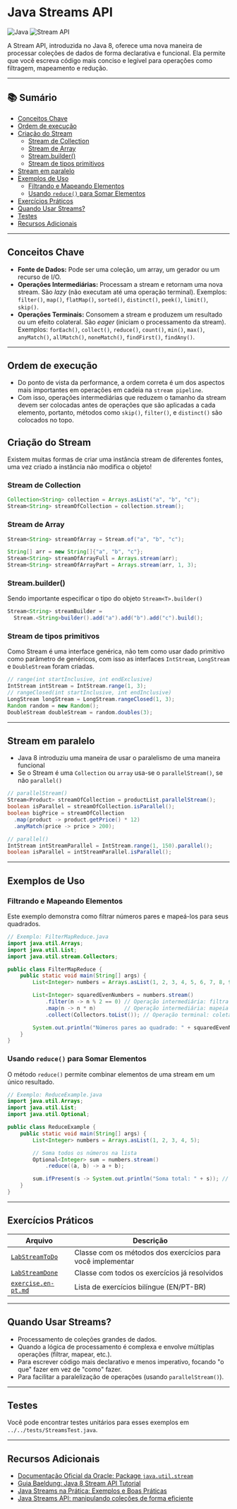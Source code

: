 # Java Streams API

![Java](https://img.shields.io/badge/Java-21-blue) ![Stream API](https://img.shields.io/badge/Stream--API-Java%208%2B-yellow)

A Stream API, introduzida no Java 8, oferece uma nova maneira de processar coleções de dados de forma declarativa e funcional. Ela permite que você escreva código mais conciso e legível para operações como filtragem, mapeamento e redução.

---

## 📚 Sumário

- [Conceitos Chave](#conceitos-chave)
- [Ordem de execução](#ordem-de-execução)
- [Criação do Stream](#criação-do-stream)
  - [Stream de Collection](#stream-de-collection)
  - [Stream de Array](#stream-de-array)
  - [Stream.builder()](#streambuilder)
  - [Stream de tipos primitivos](#stream-de-tipos-primitivos)
- [Stream em paralelo](#stream-em-paralelo)
- [Exemplos de Uso](#exemplos-de-uso)
  - [Filtrando e Mapeando Elementos](#filtrando-e-mapeando-elementos)
  - [Usando `reduce()` para Somar Elementos](#usando-reduce-para-somar-elementos)
- [Exercícios Práticos](#exercícios-práticos)
- [Quando Usar Streams?](#quando-usar-streams)
- [Testes](#testes)
- [Recursos Adicionais](#recursos-adicionais)

---

## Conceitos Chave

* **Fonte de Dados:** Pode ser uma coleção, um array, um gerador ou um recurso de I/O.
* **Operações Intermediárias:** Processam a stream e retornam uma nova stream. São *lazy* (não executam até uma operação terminal). Exemplos: `filter()`, `map()`, `flatMap()`, `sorted()`, `distinct()`, `peek()`, `limit()`, `skip()`.
* **Operações Terminais:** Consomem a stream e produzem um resultado ou um efeito colateral. São *eager* (iniciam o processamento da stream). Exemplos: `forEach()`, `collect()`, `reduce()`, `count()`, `min()`, `max()`, `anyMatch()`, `allMatch()`, `noneMatch()`, `findFirst()`, `findAny()`.
---

## Ordem de execução
* Do ponto de vista da performance, a ordem correta é um dos aspectos mais importantes em operações em cadeia na `stream pipeline`.
* Com isso, operações intermediárias que reduzem o tamanho da stream devem ser colocadas antes de operações que são aplicadas a cada elemento, portanto, métodos como `skip()`, `filter()`, e `distinct()` são colocados no topo.

## Criação do Stream

Existem muitas formas de criar uma instância stream de diferentes fontes, uma vez criado a instância não modifica o objeto!

### Stream de Collection
```java
Collection<String> collection = Arrays.asList("a", "b", "c");
Stream<String> streamOfCollection = collection.stream();
```

### Stream de Array
```java
Stream<String> streamOfArray = Stream.of("a", "b", "c");

String[] arr = new String[]{"a", "b", "c"};
Stream<String> streamOfArrayFull = Arrays.stream(arr);
Stream<String> streamOfArrayPart = Arrays.stream(arr, 1, 3);
```

### Stream.builder()
Sendo importante especificar o tipo do objeto `Stream<T>.builder()`
```java
Stream<String> streamBuilder =
  Stream.<String>builder().add("a").add("b").add("c").build();
```

### Stream de tipos primitivos
Como Stream<T> é uma interface genérica, não tem como usar dado primitivo como parâmetro de genéricos, com isso as interfaces `IntStream`, `LongStream` e `DoubleStream` foram criadas.
```java
// range(int startInclusive, int endExclusive) 
IntStream intStream = IntStream.range(1, 3);
// rangeClosed(int startInclusive, int endInclusive) 
LongStream longStream = LongStream.rangeClosed(1, 3);
Random random = new Random();
DoubleStream doubleStream = random.doubles(3);
```

---

## Stream em paralelo

* Java 8 introduziu uma maneira de usar o paralelismo de uma maneira funcional
* Se o Stream é uma ``Collection`` ou `array` usa-se o `parallelStream()`, se não `parallel()`

```java
// parallelStream()
Stream<Product> streamOfCollection = productList.parallelStream();
boolean isParallel = streamOfCollection.isParallel();
boolean bigPrice = streamOfCollection
  .map(product -> product.getPrice() * 12)
  .anyMatch(price -> price > 200);

// parallel()
IntStream intStreamParallel = IntStream.range(1, 150).parallel();
boolean isParallel = intStreamParallel.isParallel();
```

---

## Exemplos de Uso

### Filtrando e Mapeando Elementos

Este exemplo demonstra como filtrar números pares e mapeá-los para seus quadrados.

```java
// Exemplo: FilterMapReduce.java
import java.util.Arrays;
import java.util.List;
import java.util.stream.Collectors;

public class FilterMapReduce {
    public static void main(String[] args) {
        List<Integer> numbers = Arrays.asList(1, 2, 3, 4, 5, 6, 7, 8, 9, 10);

        List<Integer> squaredEvenNumbers = numbers.stream()
            .filter(n -> n % 2 == 0) // Operação intermediária: filtra números pares
            .map(n -> n * n)         // Operação intermediária: mapeia para o quadrado
            .collect(Collectors.toList()); // Operação terminal: coleta para uma nova lista

        System.out.println("Números pares ao quadrado: " + squaredEvenNumbers); // Saída: [4, 16, 36, 64, 100]
    }
}
```

### Usando `reduce()` para Somar Elementos

O método `reduce()` permite combinar elementos de uma stream em um único resultado.

```java
// Exemplo: ReduceExample.java
import java.util.Arrays;
import java.util.List;
import java.util.Optional;

public class ReduceExample {
    public static void main(String[] args) {
        List<Integer> numbers = Arrays.asList(1, 2, 3, 4, 5);

        // Soma todos os números na lista
        Optional<Integer> sum = numbers.stream()
            .reduce((a, b) -> a + b);

        sum.ifPresent(s -> System.out.println("Soma total: " + s)); // Saída: 15
    }
}
```

-----

## Exercícios Práticos

| Arquivo                     | Descrição                                                                 |
|----------------------------|---------------------------------------------------------------------------|
| [`LabStreamToDo`](./LabStreamToDo.java)   | Classe com os métodos dos exercícios para você implementar |
| [`LabStreamDone`](./LabStreamDone.java)   | Classe com todos os exercícios já resolvidos                |
| [`exercise.en-pt.md`](./exercise.en-pt.md) | Lista de exercícios bilíngue (EN/PT-BR)                      |


-----

## Quando Usar Streams?

* Processamento de coleções grandes de dados.
* Quando a lógica de processamento é complexa e envolve múltiplas operações (filtrar, mapear, etc.).
* Para escrever código mais declarativo e menos imperativo, focando "o que" fazer em vez de "como" fazer.
* Para facilitar a paralelização de operações (usando `parallelStream()`).

-----

## Testes

Você pode encontrar testes unitários para esses exemplos em `../../tests/StreamsTest.java`.

-----

## Recursos Adicionais

* [Documentação Oficial da Oracle: Package `java.util.stream`](https://docs.oracle.com/en/java/javase/21/docs/api/java.base/java/util/stream/package-summary.html)
* [Guia Baeldung: Java 8 Stream API Tutorial](https://www.baeldung.com/java-8-streams)
* [Java Streams na Prática: Exemplos e Boas Práticas](https://www.dio.me/articles/java-streams-na-pratica-exemplos-e-boas-praticas)
* [Java Streams API: manipulando coleções de forma eficiente](https://www.devmedia.com.br/java-streams-api-manipulando-colecoes-de-forma-eficiente/37630)
